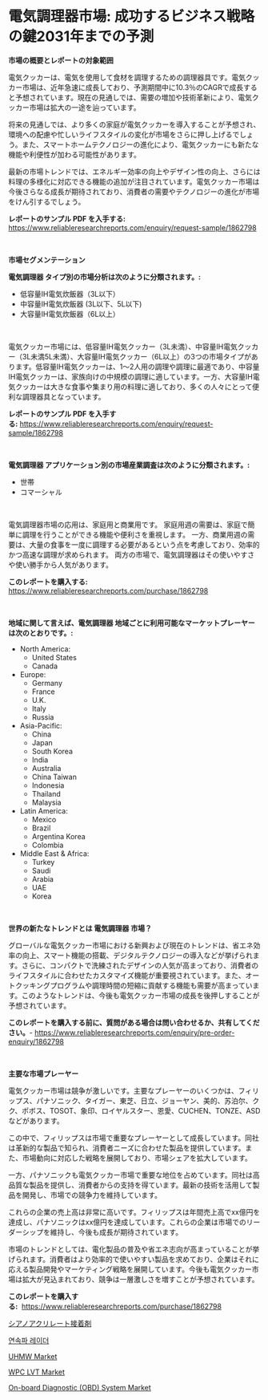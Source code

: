 <p><h1>電気調理器市場: 成功するビジネス戦略の鍵2031年までの予測</h1></p><p><strong>市場の概要とレポートの対象範囲</strong></p>
<p><p>電気クッカーは、電気を使用して食材を調理するための調理器具です。電気クッカー市場は、近年急速に成長しており、予測期間中に10.3％のCAGRで成長すると予想されています。現在の見通しでは、需要の増加や技術革新により、電気クッカー市場は拡大の一途を辿っています。</p><p>将来の見通しでは、より多くの家庭が電気クッカーを導入することが予想され、環境への配慮や忙しいライフスタイルの変化が市場をさらに押し上げるでしょう。また、スマートホームテクノロジーの進化により、電気クッカーにも新たな機能や利便性が加わる可能性があります。</p><p>最新の市場トレンドでは、エネルギー効率の向上やデザイン性の向上、さらには料理の多様化に対応できる機能の追加が注目されています。電気クッカー市場は今後さらなる成長が期待されており、消費者の需要やテクノロジーの進化が市場をけん引するでしょう。</p></p>
<p><strong>レポートのサンプル PDF を入手する:</strong> <a href="https://www.reliableresearchreports.com/enquiry/request-sample/1862798">https://www.reliableresearchreports.com/enquiry/request-sample/1862798</a></p>
<p>&nbsp;</p>
<p><strong>市場セグメンテーション</strong></p>
<p><strong>電気調理器 タイプ別の市場分析は次のように分類されます。:</strong></p>
<p><ul><li>低容量IH電気炊飯器（3L以下）</li><li>中容量IH電気炊飯器 (3L以下、5L以下)</li><li>大容量IH電気炊飯器（6L以上）</li></ul></p>
<p>&nbsp;</p>
<p><p>電気クッカー市場には、低容量IH電気クッカー（3L未満）、中容量IH電気クッカー（3L未満5L未満）、大容量IH電気クッカー（6L以上）の3つの市場タイプがあります。低容量IH電気クッカーは、1〜2人用の調理や調理に最適であり、中容量IH電気クッカーは、家族向けの中規模の調理に適しています。一方、大容量IH電気クッカーは大きな食事や集まり用の料理に適しており、多くの人々にとって便利な調理器具となっています。</p></p>
<p><strong>レポートのサンプル PDF を入手する:</strong>&nbsp;<a href="https://www.reliableresearchreports.com/enquiry/request-sample/1862798">https://www.reliableresearchreports.com/enquiry/request-sample/1862798</a></p>
<p>&nbsp;</p>
<p><strong> 電気調理器 アプリケーション別の市場産業調査は次のように分類されます。:</strong></p>
<p><ul><li>世帯</li><li>コマーシャル</li></ul></p>
<p>&nbsp;</p>
<p><p>電気調理器市場の応用は、家庭用と商業用です。 家庭用週の需要は、家庭で簡単に調理を行うことができる機能や便利さを重視します。 一方、商業用週の需要は、大量の食事を一度に調理する必要があるという点を考慮しており、効率的かつ高速な調理が求められます。 両方の市場で、電気調理器はその使いやすさや使い勝手から人気があります。</p></p>
<p><strong>このレポートを購入する:</strong>&nbsp; <a href="https://www.reliableresearchreports.com/purchase/1862798">https://www.reliableresearchreports.com/purchase/1862798</a></p>
<p>&nbsp;</p>
<p><strong>地域に関して言えば、電気調理器 地域ごとに利用可能なマーケットプレーヤーは次のとおりです。:</strong></p>
<p><ul>
    <li>
        North America:
        <ul>
            <li>United States</li>
            <li>Canada</li>
        </ul>
    </li>
    <li>
        Europe:
        <ul>
            <li>Germany</li>
            <li>France</li>
            <li>U.K.</li>
            <li>Italy</li>
            <li>Russia</li>
        </ul>
    </li>
    <li>
        Asia-Pacific:
        <ul>
            <li>China</li>
            <li>Japan</li>
            <li>South Korea</li>
            <li>India</li>
            <li>Australia</li>
            <li>China Taiwan</li>
            <li>Indonesia</li>
            <li>Thailand</li>
            <li>Malaysia</li>
        </ul>
    </li>
    <li>
        Latin America:
        <ul>
            <li>Mexico</li>
            <li>Brazil</li>
            <li>Argentina Korea</li>
            <li>Colombia</li>
        </ul>
    </li>
    <li>
        Middle East & Africa:
        <ul>
            <li>Turkey</li>
            <li>Saudi</li>
            <li>Arabia</li>
            <li>UAE</li>
            <li>Korea</li>
        </ul>
    </li>
    </ul></p>
<p>&nbsp;</p>
<p><strong>世界の新たなトレンドとは 電気調理器 市場？</strong></p>
<p><p>グローバルな電気クッカー市場における新興および現在のトレンドは、省エネ効率の向上、スマート機能の搭載、デジタルテクノロジーの導入などが挙げられます。さらに、コンパクトで洗練されたデザインの人気が高まっており、消費者のライフスタイルに合わせたカスタマイズ機能が重要視されています。また、オートクッキングプログラムや調理時間の短縮に貢献する機能も需要が高まっています。このようなトレンドは、今後も電気クッカー市場の成長を後押しすることが予想されています。</p></p>
<p><strong>このレポートを購入する前に、質問がある場合は問い合わせるか、共有してください。</strong>- <a href="https://www.reliableresearchreports.com/enquiry/pre-order-enquiry/1862798">https://www.reliableresearchreports.com/enquiry/pre-order-enquiry/1862798</a></p>
<p>&nbsp;</p>
<p><strong>主要な市場プレーヤー</strong></p>
<p><p>電気クッカー市場は競争が激しいです。主要なプレーヤーのいくつかは、フィリップス、パナソニック、タイガー、東芝、日立、ジョーヤン、美的、苏泊尔、クク、ポボス、TOSOT、象印、ロイヤルスター、恩愛、CUCHEN、TONZE、ASDなどがあります。</p><p>この中で、フィリップスは市場で重要なプレーヤーとして成長しています。同社は革新的な製品で知られ、消費者ニーズに合わせた製品を提供しています。また、市場動向に対応した戦略を展開しており、市場シェアを拡大しています。</p><p>一方、パナソニックも電気クッカー市場で重要な地位を占めています。同社は高品質な製品を提供し、消費者からの支持を得ています。最新の技術を活用して製品を開発し、市場での競争力を維持しています。</p><p>これらの企業の売上高は非常に高いです。フィリップスは年間売上高でxx億円を達成し、パナソニックはxx億円を達成しています。これらの企業は市場でのリーダーシップを維持し、今後も成長が期待されています。</p><p>市場のトレンドとしては、電化製品の普及や省エネ志向が高まっていることが挙げられます。消費者はより効率的で使いやすい製品を求めており、企業はそれに応える製品開発やマーケティング戦略を展開しています。今後も電気クッカー市場は拡大が見込まれており、競争は一層激しさを増すことが予想されています。</p></p>
<p><strong>このレポートを購入する:</strong>&nbsp;&nbsp;<a href="https://www.reliableresearchreports.com/purchase/1862798">https://www.reliableresearchreports.com/purchase/1862798</a></p>
<p><p><a href="https://github.com/joaejkdzgyljvo6/Market-Research-Report-List-1/blob/main/8053237192082.md">シアノアクリレート接着剤</a></p><p><a href="https://github.com/vsap75a286l/Market-Research-Report-List-1/blob/main/7147852191897.md">연속파 레이더</a></p><p><a href="https://github.com/GroverBarry/Market-Research-Report-List-4/blob/main/uhmw-market.md">UHMW Market</a></p><p><a href="https://github.com/lylyparadise/Market-Research-Report-List-2/blob/main/wpc-lvt-market.md">WPC LVT Market</a></p><p><a href="https://fearless-okapi-6c8.notion.site/On-board-Diagnostic-OBD-System-Market-Offer-Valuable-Insights-into-Market-Size-Market-Share-Mark-f0feba5459eb41439452fb408bb55491">On-board Diagnostic (OBD) System Market</a></p></p>